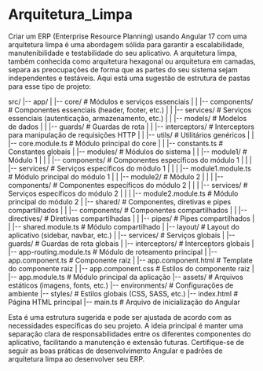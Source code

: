 # Arquitetura_Limpa

Criar um ERP (Enterprise Resource Planning) usando Angular 17 com uma arquitetura limpa é uma abordagem sólida para garantir a escalabilidade, manutenibilidade e testabilidade do seu aplicativo. A arquitetura limpa, também conhecida como arquitetura hexagonal ou arquitetura em camadas, separa as preocupações de forma que as partes do seu sistema sejam independentes e testáveis. Aqui está uma sugestão de estrutura de pastas para esse tipo de projeto:


src/
|-- app/
|   |-- core/                   # Módulos e serviços essenciais
|   |   |-- components/         # Componentes essenciais (header, footer, etc.)
|   |   |-- services/           # Serviços essenciais (autenticação, armazenamento, etc.)
|   |   |-- models/             # Modelos de dados
|   |   |-- guards/             # Guardas de rota
|   |   |-- interceptors/       # Interceptors para manipulação de requisições HTTP
|   |   |-- utils/              # Utilitários genéricos
|   |   |-- core.module.ts      # Módulo principal do core
|   |   |-- constants.ts        # Constantes globais
|   |-- modules/                # Módulos do sistema
|   |   |-- module1/            # Módulo 1
|   |   |   |-- components/     # Componentes específicos do módulo 1
|   |   |   |-- services/       # Serviços específicos do módulo 1
|   |   |   |-- module1.module.ts  # Módulo principal do módulo 1
|   |   |-- module2/            # Módulo 2
|   |   |   |-- components/     # Componentes específicos do módulo 2
|   |   |   |-- services/       # Serviços específicos do módulo 2
|   |   |   |-- module2.module.ts  # Módulo principal do módulo 2
|   |-- shared/                 # Componentes, diretivas e pipes compartilhados
|   |   |-- components/         # Componentes compartilhados
|   |   |-- directives/         # Diretivas compartilhadas
|   |   |-- pipes/              # Pipes compartilhados
|   |   |-- shared.module.ts    # Módulo compartilhado
|   |-- layout/                 # Layout do aplicativo (sidebar, navbar, etc.)
|   |-- services/               # Serviços globais
|   |-- guards/                 # Guardas de rota globais
|   |-- interceptors/           # Interceptors globais
|   |-- app-routing.module.ts   # Módulo de roteamento principal
|   |-- app.component.ts        # Componente raiz
|   |-- app.component.html      # Template do componente raiz
|   |-- app.component.css       # Estilos do componente raiz
|   |-- app.module.ts           # Módulo principal da aplicação
|-- assets/                     # Arquivos estáticos (imagens, fonts, etc.)
|-- environments/               # Configurações de ambiente
|-- styles/                     # Estilos globais (CSS, SASS, etc.)
|-- index.html                  # Página HTML principal
|-- main.ts                     # Arquivo de inicialização do Angular


Esta é uma estrutura sugerida e pode ser ajustada de acordo com as necessidades específicas do seu projeto. A ideia principal é manter uma separação clara de responsabilidades entre os diferentes componentes do aplicativo, facilitando a manutenção e extensão futuras. Certifique-se de seguir as boas práticas de desenvolvimento Angular e padrões de arquitetura limpa ao desenvolver seu ERP.





